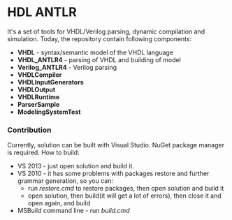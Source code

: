 # HDL ANTLR
It's a set of tools for VHDL/Verilog parsing, dynamic compilation and simulation.
Today, the repository contain following components:
* **VHDL** - syntax/semantic model of the VHDL language
* **VHDL_ANTLR4** - parsing of VHDL and building of model
* **Verilog_ANTLR4** - Verilog parsing
* **VHDLCompiler**
* **VHDLInputGenerators**
* **VHDLOutput**
* **VHDLRuntime**
* **ParserSample**
* **ModelingSystemTest**

### Contribution
 Currently, solution can be built with Visual Studio. NuGet package manager is required.
 How to build:
* VS 2013 - just open solution and build it.
* VS 2010 - it has some problems with packages restore and further grammar generation, so you can:
  * run *restore.cmd* to restore packages, then open solution and build it
  * open solution, then build(it will get a lot of errors), then close it and open again, and build
* MSBuild command line - run *build.cmd*
